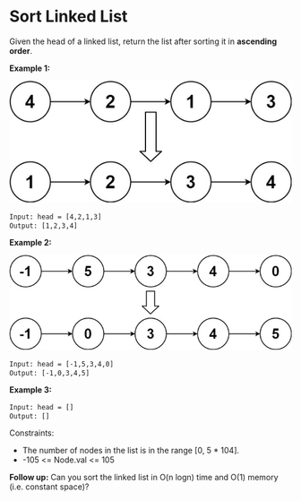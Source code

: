 # Sort Linked List

Given the head of a linked list, return the list after sorting it in **ascending order**.

**Example 1:**

![sort_list_1](./sort_list_1.jpg)

    Input: head = [4,2,1,3]
    Output: [1,2,3,4]

**Example 2:**

![sort_list_2](./sort_list_2.jpg)

    Input: head = [-1,5,3,4,0]
    Output: [-1,0,3,4,5]

**Example 3:**

    Input: head = []
    Output: []

Constraints:

- The number of nodes in the list is in the range [0, 5 * 104].
- -105 <= Node.val <= 105

**Follow up:** Can you sort the linked list in O(n logn) time and O(1) memory (i.e. constant space)?

